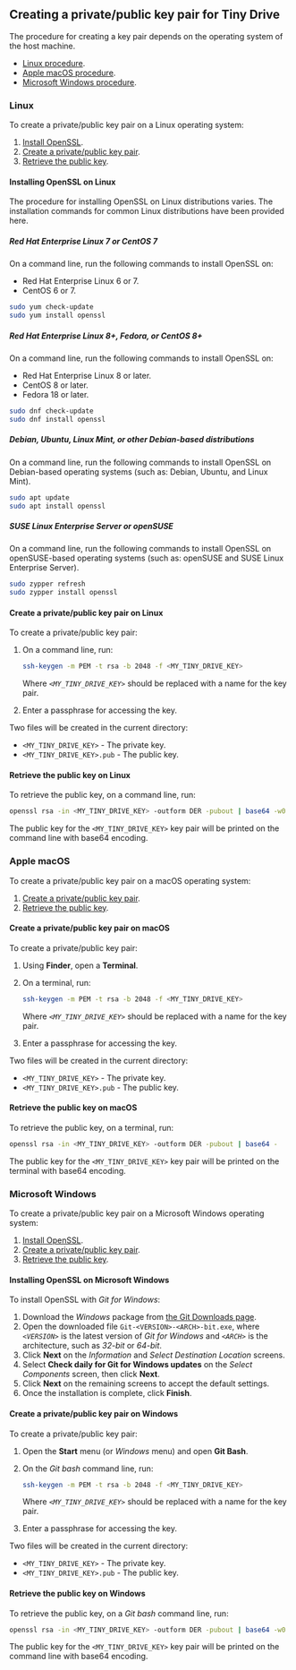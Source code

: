 ## Creating a private/public key pair for Tiny Drive
The procedure for creating a key pair depends on the operating system of the host machine.

* [Linux procedure](#linux).
* [Apple macOS procedure](#applemacos).
* [Microsoft Windows procedure](#microsoftwindows).

### Linux
To create a private/public key pair on a Linux operating system:

1. [Install OpenSSL](#installingopensslonlinux).
1. [Create a private/public key pair](#createaprivatepublickeypaironlinux).
1. [Retrieve the public key](#retrievethepublickeyonlinux).

#### Installing OpenSSL on Linux
The procedure for installing OpenSSL on Linux distributions varies. The installation commands for common Linux distributions have been provided here.

##### Red Hat Enterprise Linux 7 or CentOS 7
On a command line, run the following commands to install OpenSSL on:

* Red Hat Enterprise Linux 6 or 7.
* CentOS 6 or 7.

```sh
sudo yum check-update
sudo yum install openssl
```

##### Red Hat Enterprise Linux 8+, Fedora, or CentOS 8+
On a command line, run the following commands to install OpenSSL on:

* Red Hat Enterprise Linux 8 or later.
* CentOS 8 or later.
* Fedora 18 or later.

```sh
sudo dnf check-update
sudo dnf install openssl
```

##### Debian, Ubuntu, Linux Mint, or other Debian-based distributions
On a command line, run the following commands to install OpenSSL on Debian-based operating systems (such as: Debian, Ubuntu, and Linux Mint).

```sh
sudo apt update
sudo apt install openssl
```

##### SUSE Linux Enterprise Server or openSUSE
On a command line, run the following commands to install OpenSSL on openSUSE-based operating systems (such as: openSUSE and SUSE Linux Enterprise Server).

```sh
sudo zypper refresh
sudo zypper install openssl
```

#### Create a private/public key pair on Linux
To create a private/public key pair:

1. On a command line, run:

    ```sh
    ssh-keygen -m PEM -t rsa -b 2048 -f <MY_TINY_DRIVE_KEY>
    ```
    Where _`<MY_TINY_DRIVE_KEY>`_ should be replaced with a name for the key pair.

2. Enter a passphrase for accessing the key.

Two files will be created in the current directory:

* `<MY_TINY_DRIVE_KEY>` - The private key.
* `<MY_TINY_DRIVE_KEY>.pub` - The public key.

#### Retrieve the public key on Linux
To retrieve the public key, on a command line, run:

```sh
openssl rsa -in <MY_TINY_DRIVE_KEY> -outform DER -pubout | base64 -w0
```

The public key for the `<MY_TINY_DRIVE_KEY>` key pair will be printed on the command line with base64 encoding.

### Apple macOS

To create a private/public key pair on a macOS operating system:

1. [Create a private/public key pair](#createaprivatepublickeypaironmacos).
1. [Retrieve the public key](#retrievethepublickeyonmacos).

#### Create a private/public key pair on macOS
To create a private/public key pair:

1. Using **Finder**, open a **Terminal**.
1. On a terminal, run:

    ```sh
    ssh-keygen -m PEM -t rsa -b 2048 -f <MY_TINY_DRIVE_KEY>
    ```
    Where _`<MY_TINY_DRIVE_KEY>`_ should be replaced with a name for the key pair.

1. Enter a passphrase for accessing the key.

Two files will be created in the current directory:

* `<MY_TINY_DRIVE_KEY>` - The private key.
* `<MY_TINY_DRIVE_KEY>.pub` - The public key.

#### Retrieve the public key on macOS
To retrieve the public key, on a terminal, run:

```sh
openssl rsa -in <MY_TINY_DRIVE_KEY> -outform DER -pubout | base64 -
```

The public key for the `<MY_TINY_DRIVE_KEY>` key pair will be printed on the terminal with base64 encoding.

### Microsoft Windows
To create a private/public key pair on a Microsoft Windows operating system:

1. [Install OpenSSL](#installingopensslonmicrosoftwindows).
1. [Create a private/public key pair](#createaprivatepublickeypaironwindows).
1. [Retrieve the public key](#retrievethepublickeyonwindows).

#### Installing OpenSSL on Microsoft Windows
To install OpenSSL with _Git for Windows_:

1. Download the _Windows_ package from [the Git Downloads page](https://git-scm.com/downloads).
1. Open the downloaded file `Git-<VERSION>-<ARCH>-bit.exe`, where _`<VERSION>`_ is the latest version of _Git for Windows_ and _`<ARCH>`_ is the architecture, such as _32-bit_ or _64-bit_.
1. Click **Next** on the _Information_ and _Select Destination Location_ screens.
1. Select **Check daily for Git for Windows updates** on the *Select Components* screen, then click **Next**.
1. Click **Next** on the remaining screens to accept the default settings.
1. Once the installation is complete, click **Finish**.

#### Create a private/public key pair on Windows
To create a private/public key pair:

1. Open the **Start** menu (or _Windows_ menu) and open **Git Bash**.
1. On the _Git bash_ command line, run:

    ```sh
    ssh-keygen -m PEM -t rsa -b 2048 -f <MY_TINY_DRIVE_KEY>
    ```
    Where _`<MY_TINY_DRIVE_KEY>`_ should be replaced with a name for the key pair.

2. Enter a passphrase for accessing the key.

Two files will be created in the current directory:

* `<MY_TINY_DRIVE_KEY>` - The private key.
* `<MY_TINY_DRIVE_KEY>.pub` - The public key.

#### Retrieve the public key on Windows

To retrieve the public key, on a _Git bash_ command line, run:

```sh
openssl rsa -in <MY_TINY_DRIVE_KEY> -outform DER -pubout | base64 -w0
```

The public key for the `<MY_TINY_DRIVE_KEY>` key pair will be printed on the command line with base64 encoding.